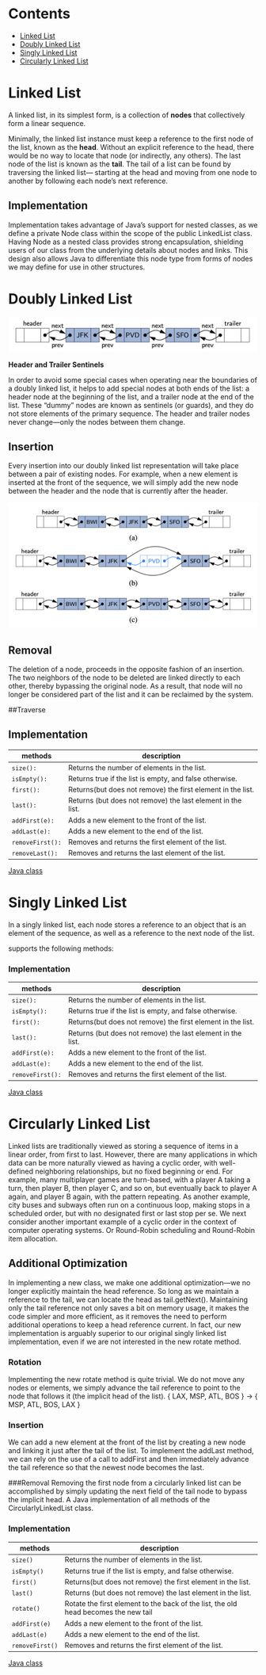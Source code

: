 # Contents

- [Linked List](#linked-list)
- [Doubly Linked List](#doubly-linked-list) 
- [Singly Linked List](#singly-linked-list) 
- [Circularly Linked List](#circularly-linked-list)

# Linked List

A linked list, in its simplest form, is a collection of **nodes** that collectively form a linear sequence.

Minimally, the linked list instance must keep a reference to the first node of the list,
known as the **head**. Without an explicit reference to the head, there would be no way to locate that
node (or indirectly, any others). The last node of the list is known as the **tail**. The tail of a list
can be found by traversing the linked list— starting at the head and moving from one node to another
by following each node’s next reference.

## Implementation
Implementation takes advantage of Java’s support for nested classes, as we define a private Node
class within the scope of the public LinkedList class.  Having Node as a nested class provides
strong encapsulation, shielding users of our class from the underlying details about nodes and links.
This design also allows Java to differentiate this node type from forms of nodes we may define for
use in other structures.

# Doubly Linked List

![Doubly Linked List](./linked-list.png)

**Header and Trailer Sentinels**

In order to avoid some special cases when operating near the boundaries of a doubly linked list, 
it helps to add special nodes at both ends of the list: a header node at the beginning of the list, 
and a trailer node at the end of the list. These “dummy” nodes are known as sentinels (or guards), 
and they do not store elements of the primary sequence. The header and trailer nodes never change—only
the nodes between them change.

## Insertion
Every insertion into our doubly linked list representation will take place between a pair of existing
nodes. For example, when a new element is inserted at the front of the sequence, we will simply add 
the new node between the header and the node that is currently after the header.

![Insert into Doubly Linked List](./linked-list-insertion.png)

## Removal
The deletion of a node, proceeds in the opposite fashion of an insertion. The two neighbors of the node
to be deleted are linked directly to each other, thereby bypassing the original node. As a result, 
that node will no longer be considered part of the list and it can be reclaimed by the system.

##Traverse

## Implementation
| methods | description |
| --- | --- |
| ```size():``` | Returns the number of elements in the list. |
| ```isEmpty():``` | Returns true if the list is empty, and false otherwise. |
| ```first(): ``` | Returns(but does not remove) the first element in the list. |
| ```last():``` | Returns (but does not remove) the last element in the list. |
| ```addFirst(e):``` | Adds a new element to the front of the list. |
| ```addLast(e):``` | Adds a new element to the end of the list. |
| ```removeFirst():``` | Removes and returns the first element of the list. |
| ```removeLast():``` | Removes and returns the last element of the list. |

[Java class](../../src/main/java/am/studygarage/datastructures/linkedlist/SinglyLinkedList.java)

# Singly Linked List

In a singly linked list, each node stores a reference to an object that is an element of the sequence, as well as a reference to the next node of the list.

supports the following methods:

### Implementation

| methods | description |
| --- | --- |
| ```size():``` | Returns the number of elements in the list. |
| ```isEmpty():``` | Returns true if the list is empty, and false otherwise. |
| ```first(): ``` | Returns(but does not remove) the first element in the list. |
| ```last():``` | Returns (but does not remove) the last element in the list. |
| ```addFirst(e):``` | Adds a new element to the front of the list. |
| ```addLast(e):``` | Adds a new element to the end of the list. |
| ```removeFirst():``` | Removes and returns the first element of the list. |

[Java class](../../src/main/java/am/studygarage/datastructures/linkedlist/SinglyLinkedList.java)

# Circularly Linked List

Linked lists are traditionally viewed as storing a sequence of items in a linear order, from first 
to last. However, there are many applications in which data can be more naturally viewed as having a
cyclic order, with well-defined neighboring relationships, but no fixed beginning or end.
For example, many multiplayer games are turn-based, with a player A taking a turn, then player B, 
then player C, and so on, but eventually back to player A again, and player B again, with the 
pattern repeating. As another example, city buses and subways often run on a continuous loop, 
making stops in a scheduled order, but with no designated first or last stop per se. We next consider
another important example of a cyclic order in the context of computer operating systems. 
Or Round-Robin scheduling and Round-Robin item allocation.

## Additional Optimization
In implementing a new class, we make one additional optimization—we no longer explicitly maintain the
head reference. So long as we maintain a reference to the tail, we can locate the head as tail.getNext(). 
Maintaining only the tail reference not only saves a bit on memory usage, it makes the code simpler 
and more efficient, as it removes the need to perform additional operations to keep a head reference current. 
In fact, our new implementation is arguably superior to our original singly linked list implementation, 
even if we are not interested in the new rotate method.

### Rotation
Implementing the new rotate method is quite trivial. We do not move any nodes or elements, 
we simply advance the tail reference to point to the node that follows it (the implicit head of the list).
{ LAX, MSP, ATL, BOS } -> { MSP, ATL, BOS, LAX }

### Insertion
We can add a new element at the front of the list by creating a new node and linking it just after 
the tail of the list. To implement the addLast method, we can rely on the use of a call to addFirst 
and then immediately advance the tail reference so that the newest node becomes the last.

###Removal
Removing the first node from a circularly linked list can be accomplished by simply updating the next field of the tail node to bypass the implicit head. A Java implementation of all methods of the CircularlyLinkedList class.

### Implementation

| methods | description |
| --- | --- |
| ```size()``` | Returns the number of elements in the list. |
| ```isEmpty()``` | Returns true if the list is empty, and false otherwise. |
| ```first()``` | Returns(but does not remove) the first element in the list. |
| ```last()``` | Returns (but does not remove) the last element in the list. |
| ```rotate()``` | Rotate the first element to the back of the list, the old head becomes the new tail |
| ```addFirst(e)``` | Adds a new element to the front of the list. |
| ```addLast(e)``` | Adds a new element to the end of the list. |
| ```removeFirst()``` | Removes and returns the first element of the list. |

[Java class](../../src/main/java/am/studygarage/datastructures/linkedlist/CircularlyLinkedList.java)
      
           
            
       
    
     
  





         
      
       
         
    
     
  
